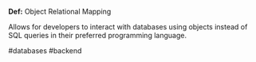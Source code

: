 **Def:** Object Relational Mapping

Allows for developers to interact with databases using objects instead of SQL queries in their preferred programming language.

#databases #backend 